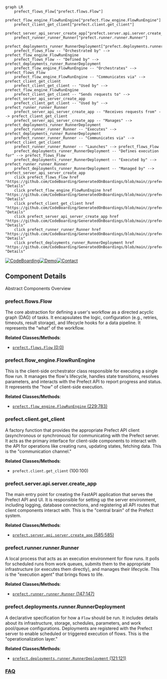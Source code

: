 ```mermaid
graph LR
    prefect_flows_Flow["prefect.flows.Flow"]
    prefect_flow_engine_FlowRunEngine["prefect.flow_engine.FlowRunEngine"]
    prefect_client_get_client["prefect.client.get_client"]
    prefect_server_api_server_create_app["prefect.server.api.server.create_app"]
    prefect_runner_runner_Runner["prefect.runner.runner.Runner"]
    prefect_deployments_runner_RunnerDeployment["prefect.deployments.runner.RunnerDeployment"]
    prefect_flows_Flow -- "Orchestrated by" --> prefect_flow_engine_FlowRunEngine
    prefect_flows_Flow -- "Defined by" --> prefect_deployments_runner_RunnerDeployment
    prefect_flow_engine_FlowRunEngine -- "Orchestrates" --> prefect_flows_Flow
    prefect_flow_engine_FlowRunEngine -- "Communicates via" --> prefect_client_get_client
    prefect_client_get_client -- "Used by" --> prefect_flow_engine_FlowRunEngine
    prefect_client_get_client -- "Sends requests to" --> prefect_server_api_server_create_app
    prefect_client_get_client -- "Used by" --> prefect_runner_runner_Runner
    prefect_server_api_server_create_app -- "Receives requests from" --> prefect_client_get_client
    prefect_server_api_server_create_app -- "Manages" --> prefect_deployments_runner_RunnerDeployment
    prefect_runner_runner_Runner -- "Executes" --> prefect_deployments_runner_RunnerDeployment
    prefect_runner_runner_Runner -- "Communicates via" --> prefect_client_get_client
    prefect_runner_runner_Runner -- "Launches" --> prefect_flows_Flow
    prefect_deployments_runner_RunnerDeployment -- "Defines execution for" --> prefect_flows_Flow
    prefect_deployments_runner_RunnerDeployment -- "Executed by" --> prefect_runner_runner_Runner
    prefect_deployments_runner_RunnerDeployment -- "Managed by" --> prefect_server_api_server_create_app
    click prefect_flows_Flow href "https://github.com/CodeBoarding/GeneratedOnBoardings/blob/main//prefect/prefect_flows_Flow.md" "Details"
    click prefect_flow_engine_FlowRunEngine href "https://github.com/CodeBoarding/GeneratedOnBoardings/blob/main//prefect/prefect_flow_engine_FlowRunEngine.md" "Details"
    click prefect_client_get_client href "https://github.com/CodeBoarding/GeneratedOnBoardings/blob/main//prefect/prefect_client_get_client.md" "Details"
    click prefect_server_api_server_create_app href "https://github.com/CodeBoarding/GeneratedOnBoardings/blob/main//prefect/prefect_server_api_server_create_app.md" "Details"
    click prefect_runner_runner_Runner href "https://github.com/CodeBoarding/GeneratedOnBoardings/blob/main//prefect/prefect_runner_runner_Runner.md" "Details"
    click prefect_deployments_runner_RunnerDeployment href "https://github.com/CodeBoarding/GeneratedOnBoardings/blob/main//prefect/prefect_deployments_runner_RunnerDeployment.md" "Details"
```
[![CodeBoarding](https://img.shields.io/badge/Generated%20by-CodeBoarding-9cf?style=flat-square)](https://github.com/CodeBoarding/CodeBoarding)[![Demo](https://img.shields.io/badge/Try%20our-Demo-blue?style=flat-square)](https://www.codeboarding.org/demo)[![Contact](https://img.shields.io/badge/Contact%20us%20-%20contact@codeboarding.org-lightgrey?style=flat-square)](mailto:contact@codeboarding.org)

## Component Details

Abstract Components Overview

### prefect.flows.Flow
The core abstraction for defining a user's workflow as a directed acyclic graph (DAG) of tasks. It encapsulates the logic, configuration (e.g., retries, timeouts, result storage), and lifecycle hooks for a data pipeline. It represents the "what" of the workflow.


**Related Classes/Methods**:

- <a href="https://github.com/PrefectHQ/prefect/blob/master/src/prefect/flows.py#L0-L0" target="_blank" rel="noopener noreferrer">`prefect.flows.Flow` (0:0)</a>


### prefect.flow_engine.FlowRunEngine
This is the client-side orchestrator class responsible for executing a single flow run. It manages the flow's lifecycle, handles state transitions, resolves parameters, and interacts with the Prefect API to report progress and status. It represents the "how" of client-side execution.


**Related Classes/Methods**:

- <a href="https://github.com/PrefectHQ/prefect/blob/master/src/prefect/flow_engine.py#L229-L783" target="_blank" rel="noopener noreferrer">`prefect.flow_engine.FlowRunEngine` (229:783)</a>


### prefect.client.get_client
A factory function that provides the appropriate Prefect API client (asynchronous or synchronous) for communicating with the Prefect server. It acts as the primary interface for client-side components to interact with the API for operations like creating runs, updating states, fetching data. This is the "communication channel."


**Related Classes/Methods**:

- `prefect.client.get_client` (100:100)


### prefect.server.api.server.create_app
The main entry point for creating the FastAPI application that serves the Prefect API and UI. It is responsible for setting up the server environment, including logging, database connections, and registering all API routes that client components interact with. This is the "central brain" of the Prefect system.


**Related Classes/Methods**:

- <a href="https://github.com/PrefectHQ/prefect/blob/master/src/prefect/server/api/server.py#L585-L585" target="_blank" rel="noopener noreferrer">`prefect.server.api.server.create_app` (585:585)</a>


### prefect.runner.runner.Runner
A local process that acts as an execution environment for flow runs. It polls for scheduled runs from work queues, submits them to the appropriate infrastructure (or executes them directly), and manages their lifecycle. This is the "execution agent" that brings flows to life.


**Related Classes/Methods**:

- <a href="https://github.com/PrefectHQ/prefect/blob/master/src/prefect/runner/runner.py#L147-L147" target="_blank" rel="noopener noreferrer">`prefect.runner.runner.Runner` (147:147)</a>


### prefect.deployments.runner.RunnerDeployment
A declarative specification for how a `Flow` should be run. It includes details about its infrastructure, storage, schedules, parameters, and work pool/queue configurations. Deployments are registered with the Prefect server to enable scheduled or triggered execution of flows. This is the "operationalization layer."


**Related Classes/Methods**:

- <a href="https://github.com/PrefectHQ/prefect/blob/master/src/prefect/deployments/runner.py#L121-L121" target="_blank" rel="noopener noreferrer">`prefect.deployments.runner.RunnerDeployment` (121:121)</a>




### [FAQ](https://github.com/CodeBoarding/GeneratedOnBoardings/tree/main?tab=readme-ov-file#faq)